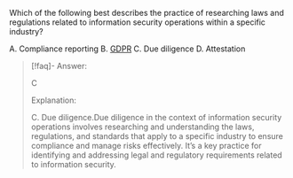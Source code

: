 
Which of the following best describes the practice of researching laws and regulations related to information security operations within a specific industry? 

A. Compliance reporting 
B. [GDPR](../../Glossary/GDPR.md) 
C. Due diligence 
D. Attestation

> [!faq]- Answer: 
> 
> C 
> 
> Explanation: 
> 
> C. Due diligence.Due diligence in the context of information security operations involves researching and understanding the laws, regulations, and standards that apply to a specific industry to ensure compliance and manage risks effectively. It’s a key practice for identifying and addressing legal and regulatory requirements related to information security.


